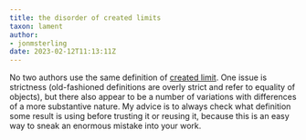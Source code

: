 ```yaml
---
title: the disorder of created limits
taxon: lament
author:
- jonmsterling
date: 2023-02-12T11:13:11Z
---
```


No two authors use the same definition of [created limit](jms-001H). One issue is strictness (old-fashioned definitions are overly strict and refer to equality of objects), but there also appear to be a number of variations with differences of a more substantive nature. My advice is to always check what definition some result is using before trusting it or reusing it, because this is an easy way to sneak an enormous mistake into your work.
